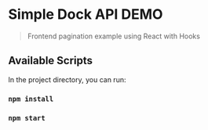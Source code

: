 # Simple Dock API DEMO

> Frontend pagination example using React with Hooks

## Available Scripts

In the project directory, you can run:

### `npm install`

### `npm start`
